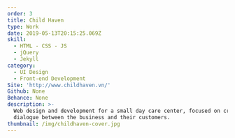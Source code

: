 ```yaml
---
order: 3
title: Child Haven
type: Work
date: 2019-05-13T20:15:25.069Z
skill:
  - HTML - CSS - JS
  - jQuery
  - Jekyll
category:
  - UI Design
  - Front-end Development
Site: 'http://www.childhaven.vn/'
Github: None
Behance: None
description: >-
  Web design and development for a small day care center, focused on creating a
  dialogue between the business and their customers.
thumbnail: /img/childhaven-cover.jpg
---
```


